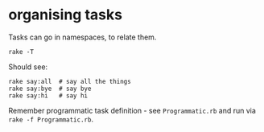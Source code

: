 # organising tasks

Tasks can go in namespaces, to relate them.

```shell
rake -T
```

Should see:
```
rake say:all  # say all the things
rake say:bye  # say bye
rake say:hi   # say hi
```

Remember programmatic task definition - see `Programmatic.rb` and run via `rake -f Programmatic.rb`.
